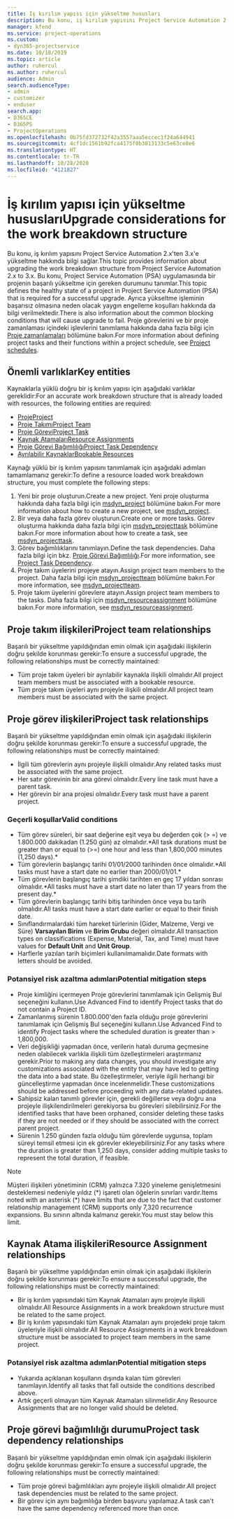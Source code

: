 ```yaml
---
title: İş kırılım yapısı için yükseltme hususları
description: Bu konu, iş kırılım yapısını Project Service Automation 2.x'ten 3.x'e yükseltme hakkında bilgi sağlar.
manager: kfend
ms.service: project-operations
ms.custom:
- dyn365-projectservice
ms.date: 10/18/2019
ms.topic: article
author: ruhercul
ms.author: ruhercul
audience: Admin
search.audienceType:
- admin
- customizer
- enduser
search.app:
- D365CE
- D365PS
- ProjectOperations
ms.openlocfilehash: 0b75fd372732f42a3557aaa5eccec1f24a644941
ms.sourcegitcommit: 4cf1dc1561b92fca4175f0b3813133c5e63ce8e6
ms.translationtype: HT
ms.contentlocale: tr-TR
ms.lasthandoff: 10/28/2020
ms.locfileid: "4121827"
---
```

# <a name="upgrade-considerations-for-the-work-breakdown-structure"></a><span data-ttu-id="0cf4a-103">İş kırılım yapısı için yükseltme hususları</span><span class="sxs-lookup"><span data-stu-id="0cf4a-103">Upgrade considerations for the work breakdown structure</span></span>
<span data-ttu-id="0cf4a-104">Bu konu, iş kırılım yapısını Project Service Automation 2.x'ten 3.x'e yükseltme hakkında bilgi sağlar.</span><span class="sxs-lookup"><span data-stu-id="0cf4a-104">This topic provides information about upgrading the work breakdown structure from Project Service Automation 2.x to 3.x.</span></span> <span data-ttu-id="0cf4a-105">Bu konu, Project Service Automation (PSA) uygulamasında bir projenin başarılı yükseltme için gereken durumunu tanımlar.</span><span class="sxs-lookup"><span data-stu-id="0cf4a-105">This topic defines the healthy state of a project in Project Service Automation (PSA) that is required for a successful upgrade.</span></span> <span data-ttu-id="0cf4a-106">Ayrıca yükseltme işleminin başarısız olmasına neden olacak yaygın engelleme koşulları hakkında da bilgi verilmektedir.</span><span class="sxs-lookup"><span data-stu-id="0cf4a-106">There is also information about the common blocking conditions that will cause upgrade to fail.</span></span> <span data-ttu-id="0cf4a-107">Proje görevlerini ve bir proje zamanlaması içindeki işlevlerini tanımlama hakkında daha fazla bilgi için [Proje zamanlamaları](project-creating.md) bölümüne bakın.</span><span class="sxs-lookup"><span data-stu-id="0cf4a-107">For more information about defining project tasks and their functions within a project schedule, see [Project schedules](project-creating.md).</span></span>

## <a name="key-entities"></a><span data-ttu-id="0cf4a-108">Önemli varlıklar</span><span class="sxs-lookup"><span data-stu-id="0cf4a-108">Key entities</span></span>
<span data-ttu-id="0cf4a-109">Kaynaklarla yüklü doğru bir iş kırılım yapısı için aşağıdaki varlıklar gereklidir:</span><span class="sxs-lookup"><span data-stu-id="0cf4a-109">For an accurate work breakdown structure that is already loaded with resources, the following entities are required:</span></span>

- [<span data-ttu-id="0cf4a-110">Proje</span><span class="sxs-lookup"><span data-stu-id="0cf4a-110">Project</span></span>](https://docs.microsoft.com/dynamics365/customerengagement/on-premises/developer/entities/msdyn_project)
- [<span data-ttu-id="0cf4a-111">Proje Takımı</span><span class="sxs-lookup"><span data-stu-id="0cf4a-111">Project Team</span></span>](https://docs.microsoft.com/dynamics365/customerengagement/on-premises/developer/entities/msdyn_projectteam)
- [<span data-ttu-id="0cf4a-112">Proje Görevi</span><span class="sxs-lookup"><span data-stu-id="0cf4a-112">Project Task</span></span>](https://docs.microsoft.com/dynamics365/customerengagement/on-premises/developer/entities/msdyn_projecttask)
- [<span data-ttu-id="0cf4a-113">Kaynak Atamaları</span><span class="sxs-lookup"><span data-stu-id="0cf4a-113">Resource Assignments</span></span>](https://docs.microsoft.com/dynamics365/customerengagement/on-premises/developer/entities/msdyn_resourceassignment)
- [<span data-ttu-id="0cf4a-114">Proje Görevi Bağımlılığı</span><span class="sxs-lookup"><span data-stu-id="0cf4a-114">Project Task Dependency</span></span>](https://docs.microsoft.com/dynamics365/customerengagement/on-premises/developer/entities/msdyn_projecttaskdependency)
- [<span data-ttu-id="0cf4a-115">Ayrılabilir Kaynaklar</span><span class="sxs-lookup"><span data-stu-id="0cf4a-115">Bookable Resources</span></span>](https://docs.microsoft.com/dynamics365/customerengagement/on-premises/developer/entities/bookableresource)

<span data-ttu-id="0cf4a-116">Kaynağı yüklü bir iş kırılım yapısını tanımlamak için aşağıdaki adımları tamamlamanız gerekir:</span><span class="sxs-lookup"><span data-stu-id="0cf4a-116">To define a resource loaded work breakdown structure, you must complete the following steps:</span></span>

1. <span data-ttu-id="0cf4a-117">Yeni bir proje oluşturun.</span><span class="sxs-lookup"><span data-stu-id="0cf4a-117">Create a new project.</span></span> <span data-ttu-id="0cf4a-118">Yeni proje oluşturma hakkında daha fazla bilgi için [msdyn_project](https://docs.microsoft.com/dynamics365/customerengagement/on-premises/developer/entities/msdyn_project) bölümüne bakın.</span><span class="sxs-lookup"><span data-stu-id="0cf4a-118">For more information about how to create a new project, see [msdyn_project](https://docs.microsoft.com/dynamics365/customerengagement/on-premises/developer/entities/msdyn_project).</span></span>
2. <span data-ttu-id="0cf4a-119">Bir veya daha fazla görev oluşturun.</span><span class="sxs-lookup"><span data-stu-id="0cf4a-119">Create one or more tasks.</span></span> <span data-ttu-id="0cf4a-120">Görev oluşturma hakkında daha fazla bilgi için [msdyn_projecttask](https://docs.microsoft.com/dynamics365/customerengagement/on-premises/developer/entities/msdyn_projecttask) bölümüne bakın.</span><span class="sxs-lookup"><span data-stu-id="0cf4a-120">For more information about how to create a task, see [msdyn_projecttask](https://docs.microsoft.com/dynamics365/customerengagement/on-premises/developer/entities/msdyn_projecttask).</span></span>
3. <span data-ttu-id="0cf4a-121">Görev bağımlılıklarını tanımlayın.</span><span class="sxs-lookup"><span data-stu-id="0cf4a-121">Define the task dependencies.</span></span> <span data-ttu-id="0cf4a-122">Daha fazla bilgi için bkz. [Proje Görevi Bağımlılığı](https://docs.microsoft.com/dynamics365/customerengagement/on-premises/developer/entities/msdyn_projecttaskdependency).</span><span class="sxs-lookup"><span data-stu-id="0cf4a-122">For more information, see [Project Task Dependency](https://docs.microsoft.com/dynamics365/customerengagement/on-premises/developer/entities/msdyn_projecttaskdependency).</span></span>
4. <span data-ttu-id="0cf4a-123">Proje takım üyelerini projeye atayın.</span><span class="sxs-lookup"><span data-stu-id="0cf4a-123">Assign project team members to the project.</span></span> <span data-ttu-id="0cf4a-124">Daha fazla bilgi için [msdyn_projectteam](https://docs.microsoft.com/dynamics365/customerengagement/on-premises/developer/entities/msdyn_projectteam) bölümüne bakın.</span><span class="sxs-lookup"><span data-stu-id="0cf4a-124">For more information, see [msdyn_projectteam](https://docs.microsoft.com/dynamics365/customerengagement/on-premises/developer/entities/msdyn_projectteam).</span></span>
5. <span data-ttu-id="0cf4a-125">Proje takım üyelerini görevlere atayın.</span><span class="sxs-lookup"><span data-stu-id="0cf4a-125">Assign project team members to the tasks.</span></span> <span data-ttu-id="0cf4a-126">Daha fazla bilgi için [msdyn_resourceassignment](https://docs.microsoft.com/dynamics365/customerengagement/on-premises/developer/entities/msdyn_resourceassignment) bölümüne bakın.</span><span class="sxs-lookup"><span data-stu-id="0cf4a-126">For more information, see [msdyn_resourceassignment](https://docs.microsoft.com/dynamics365/customerengagement/on-premises/developer/entities/msdyn_resourceassignment).</span></span>

## <a name="project-team-relationships"></a><span data-ttu-id="0cf4a-127">Proje takım ilişkileri</span><span class="sxs-lookup"><span data-stu-id="0cf4a-127">Project team relationships</span></span>

<span data-ttu-id="0cf4a-128">Başarılı bir yükseltme yapıldığından emin olmak için aşağıdaki ilişkilerin doğru şekilde korunması gerekir:</span><span class="sxs-lookup"><span data-stu-id="0cf4a-128">To ensure a successful upgrade, the following relationships must be correctly maintained:</span></span>
- <span data-ttu-id="0cf4a-129">Tüm proje takım üyeleri bir ayrılabilir kaynakla ilişkili olmalıdır.</span><span class="sxs-lookup"><span data-stu-id="0cf4a-129">All project team members must be associated with a bookable resource.</span></span>
- <span data-ttu-id="0cf4a-130">Tüm proje takım üyeleri aynı projeyle ilişkili olmalıdır.</span><span class="sxs-lookup"><span data-stu-id="0cf4a-130">All project team members must be associated with the same project.</span></span> 

## <a name="project-task-relationships"></a><span data-ttu-id="0cf4a-131">Proje görev ilişkileri</span><span class="sxs-lookup"><span data-stu-id="0cf4a-131">Project task relationships</span></span>
<span data-ttu-id="0cf4a-132">Başarılı bir yükseltme yapıldığından emin olmak için aşağıdaki ilişkilerin doğru şekilde korunması gerekir:</span><span class="sxs-lookup"><span data-stu-id="0cf4a-132">To ensure a successful upgrade, the following relationships must be correctly maintained:</span></span>

- <span data-ttu-id="0cf4a-133">İlgili tüm görevlerin aynı projeyle ilişkili olmalıdır.</span><span class="sxs-lookup"><span data-stu-id="0cf4a-133">Any related tasks must be associated with the same project.</span></span>
- <span data-ttu-id="0cf4a-134">Her satır görevinin bir ana görevi olmalıdır.</span><span class="sxs-lookup"><span data-stu-id="0cf4a-134">Every line task must have a parent task.</span></span>
- <span data-ttu-id="0cf4a-135">Her görevin bir ana projesi olmalıdır.</span><span class="sxs-lookup"><span data-stu-id="0cf4a-135">Every task must have a parent project.</span></span>

### <a name="valid-conditions"></a><span data-ttu-id="0cf4a-136">Geçerli koşullar</span><span class="sxs-lookup"><span data-stu-id="0cf4a-136">Valid conditions</span></span>

- <span data-ttu-id="0cf4a-137">Tüm görev süreleri, bir saat değerine eşit veya bu değerden çok (> =) ve 1.800.000 dakikadan (1.250 gün) az olmalıdır.\*</span><span class="sxs-lookup"><span data-stu-id="0cf4a-137">All task durations must be greater than or equal to (>=) one hour and less than 1,800,000 minutes (1,250 days).\*</span></span>
- <span data-ttu-id="0cf4a-138">Tüm görevlerin başlangıç tarihi 01/01/2000 tarihinden önce olmalıdır.\*</span><span class="sxs-lookup"><span data-stu-id="0cf4a-138">All tasks must have a start date no earlier than 2000/01/01.\*</span></span>
- <span data-ttu-id="0cf4a-139">Tüm görevlerin başlangıç tarihi şimdiki tarihten en geç 17 yıldan sonrası olmalıdır.\*</span><span class="sxs-lookup"><span data-stu-id="0cf4a-139">All tasks must have a start date no later than 17 years from the present day.\*</span></span>
- <span data-ttu-id="0cf4a-140">Tüm görevlerin başlangıç tarihi bitiş tarihinden önce veya bu tarih olmalıdır.</span><span class="sxs-lookup"><span data-stu-id="0cf4a-140">All tasks must have a start date earlier or equal to their finish date.</span></span>
- <span data-ttu-id="0cf4a-141">Sınıflandırmalardaki tüm hareket türlerinin (Gider, Malzeme, Vergi ve Süre) **Varsayılan Birim** ve **Birim Grubu** değeri olmalıdır.</span><span class="sxs-lookup"><span data-stu-id="0cf4a-141">All transaction types on classifications (Expense, Material, Tax, and Time) must have values for **Default Unit** and **Unit Group**.</span></span>
- <span data-ttu-id="0cf4a-142">Harflerle yazılan tarih biçimleri kullanılmamalıdır.</span><span class="sxs-lookup"><span data-stu-id="0cf4a-142">Date formats with letters should be avoided.</span></span>

### <a name="potential-mitigation-steps"></a><span data-ttu-id="0cf4a-143">Potansiyel risk azaltma adımları</span><span class="sxs-lookup"><span data-stu-id="0cf4a-143">Potential mitigation steps</span></span>
- <span data-ttu-id="0cf4a-144">Proje kimliğini içermeyen Proje görevlerini tanımlamak için Gelişmiş Bul seçeneğini kullanın.</span><span class="sxs-lookup"><span data-stu-id="0cf4a-144">Use Advanced Find to identify Project tasks that do not contain a Project ID.</span></span>
- <span data-ttu-id="0cf4a-145">Zamanlanmış sürenin 1.800.000'den fazla olduğu proje görevlerini tanımlamak için Gelişmiş Bul seçeneğini kullanın.</span><span class="sxs-lookup"><span data-stu-id="0cf4a-145">Use Advanced Find to identify Project tasks where the scheduled duration is greater than > 1,800,000.</span></span>
- <span data-ttu-id="0cf4a-146">Veri değişikliği yapmadan önce, verilerin hatalı duruma geçmesine neden olabilecek varlıkla ilişkili tüm özelleştirmeleri araştırmanız gerekir.</span><span class="sxs-lookup"><span data-stu-id="0cf4a-146">Prior to making any data changes, you should investigate any customizations associated with the entity that may have led to getting the data into a bad state.</span></span> <span data-ttu-id="0cf4a-147">Bu özelleştirmeler, veriyle ilgili herhangi bir güncelleştirme yapmadan önce incelenmelidir.</span><span class="sxs-lookup"><span data-stu-id="0cf4a-147">These customizations should be addressed before proceeding with any data-related updates.</span></span>
- <span data-ttu-id="0cf4a-148">Sahipsiz kalan tanımlı görevler için, gerekli değillerse veya doğru ana projeyle ilişkilendirilmeleri gerekiyorsa bu görevleri silebilirsiniz.</span><span class="sxs-lookup"><span data-stu-id="0cf4a-148">For the identified tasks that have been orphaned, consider deleting these tasks if they are not needed or if they should be associated with the correct parent project.</span></span>
- <span data-ttu-id="0cf4a-149">Sürenin 1.250 günden fazla olduğu tüm görevlerde uygunsa, toplam süreyi temsil etmesi için ek görevler ekleyebilirsiniz.</span><span class="sxs-lookup"><span data-stu-id="0cf4a-149">For any tasks where the duration is greater than 1,250 days, consider adding multiple tasks to represent the total duration, if feasible.</span></span>

> [!NOTE]
> <span data-ttu-id="0cf4a-150">Müşteri ilişkileri yönetiminin (CRM) yalnızca 7.320 yineleme genişletmesini desteklemesi nedeniyle yıldız (\*) işareti olan öğelerin sınırları vardır.</span><span class="sxs-lookup"><span data-stu-id="0cf4a-150">Items noted with an asterisk (\*) have limits that are due to the fact that customer relationship management (CRM) supports only 7,320 recurrence expansions.</span></span> <span data-ttu-id="0cf4a-151">Bu sınırın altında kalmanız gerekir.</span><span class="sxs-lookup"><span data-stu-id="0cf4a-151">You must stay below this limit.</span></span>

## <a name="resource-assignment-relationships"></a><span data-ttu-id="0cf4a-152">Kaynak Atama ilişkileri</span><span class="sxs-lookup"><span data-stu-id="0cf4a-152">Resource Assignment relationships</span></span>
<span data-ttu-id="0cf4a-153">Başarılı bir yükseltme yapıldığından emin olmak için aşağıdaki ilişkilerin doğru şekilde korunması gerekir:</span><span class="sxs-lookup"><span data-stu-id="0cf4a-153">To ensure a successful upgrade, the following relationships must be correctly maintained:</span></span>

- <span data-ttu-id="0cf4a-154">Bir iş kırılım yapısındaki tüm Kaynak Atamaları aynı projeyle ilişkili olmalıdır.</span><span class="sxs-lookup"><span data-stu-id="0cf4a-154">All Resource Assignments in a work breakdown structure must be related to the same project.</span></span>
- <span data-ttu-id="0cf4a-155">Bir iş kırılım yapısındaki tüm Kaynak Atamaları aynı projedeki proje takım üyeleriyle ilişkili olmalıdır.</span><span class="sxs-lookup"><span data-stu-id="0cf4a-155">All Resource Assignments in a work breakdown structure must be associated to project team members in the same project.</span></span>

### <a name="potential-mitigation-steps"></a><span data-ttu-id="0cf4a-156">Potansiyel risk azaltma adımları</span><span class="sxs-lookup"><span data-stu-id="0cf4a-156">Potential mitigation steps</span></span>
- <span data-ttu-id="0cf4a-157">Yukarıda açıklanan koşulların dışında kalan tüm görevleri tanımlayın.</span><span class="sxs-lookup"><span data-stu-id="0cf4a-157">Identify all tasks that fall outside the conditions described above.</span></span>  
- <span data-ttu-id="0cf4a-158">Artık geçerli olmayan tüm Kaynak Atamaları silinmelidir.</span><span class="sxs-lookup"><span data-stu-id="0cf4a-158">Any Resource Assignments that are no longer valid should be deleted.</span></span>

## <a name="project-task-dependency-relationships"></a><span data-ttu-id="0cf4a-159">Proje görevi bağımlılığı durumu</span><span class="sxs-lookup"><span data-stu-id="0cf4a-159">Project task dependency relationships</span></span>
<span data-ttu-id="0cf4a-160">Başarılı bir yükseltme yapıldığından emin olmak için aşağıdaki ilişkilerin doğru şekilde korunması gerekir:</span><span class="sxs-lookup"><span data-stu-id="0cf4a-160">To ensure a successful upgrade, the following relationships must be correctly maintained:</span></span>

- <span data-ttu-id="0cf4a-161">Tüm proje görevi bağımlılıkları aynı projeyle ilişkili olmalıdır.</span><span class="sxs-lookup"><span data-stu-id="0cf4a-161">All project task dependencies must be related to the same project.</span></span>
- <span data-ttu-id="0cf4a-162">Bir görev için aynı bağımlılığa birden başvuru yapılamaz.</span><span class="sxs-lookup"><span data-stu-id="0cf4a-162">A task can't have the same dependency referenced more than once.</span></span>
